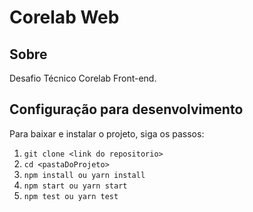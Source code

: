 # Corelab Web

## Sobre

Desafio Técnico Corelab Front-end.

## Configuração para desenvolvimento

Para baixar e instalar o projeto, siga os passos:

1. `git clone <link do repositorio>`
2. `cd <pastaDoProjeto>`
3. `npm install ou yarn install`
4. `npm start ou yarn start`
5. `npm test ou yarn test`
